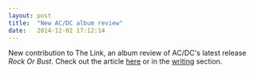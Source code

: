 ```yaml
---
layout: post
title:  "New AC/DC album review"
date:   2014-12-02 17:12:14
---
```


New contribution to The Link, an album review of AC/DC's latest release _Rock Or Bust_.
Check out the article [here](http://thelinknewspaper.ca/blogs/entry/6488) or in the [writing](http://www.noahdayan.com/writings) section.
